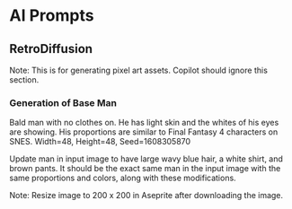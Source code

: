 # AI Prompts

## RetroDiffusion
Note: This is for generating pixel art assets.  Copilot should ignore this section.

### Generation of Base Man
Bald man with no clothes on. He has light skin and the whites of his eyes are showing. His proportions are similar to Final Fantasy 4 characters on SNES.
Width=48, Height=48, Seed=1608305870

Update man in input image to have large wavy blue hair, a white shirt, and brown pants.  It should be the exact same man in the input image with the same proportions and colors, along with these modifications.

Note: Resize image to 200 x 200 in Aseprite after downloading the image.